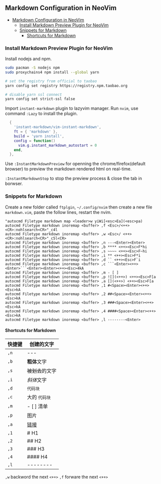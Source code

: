 ## Markdown Configuration in NeoVim

   * [Markdown Configuration in NeoVim](#markdown-configuration-in-neovim)
      * [Install Markdown Preview Plugin for NeoVim](#install-markdown-preview-plugin-for-neovim)
      * [Snippets for Markdown](#snippets-for-markdown)
         * [Shortcuts for Markdown](#shortcuts-for-markdown)

### Install Markdown Preview Plugin for NeoVim

Install nodejs and npm.
```bash
sudo pacman -S nodejs npm
sudo proxychains4 npm install --global yarn

# set the registry from official to taobao
yarn config set registry https://registry.npm.taobao.org

# disable yarn ssl connect
yarn config set strict-ssl false

```

Import `instant-markdown` plugin to lazyvim manager. Run `nvim`, use command `:Lazy` to install the plugin.

```lua
  {
    'instant-markdown/vim-instant-markdown',
    ft = { 'markdown' },
    build = 'yarn install',
    config = function()
      vim.g.instant_markdown_autostart = 0
    end,
  },
```

Use `:InstantMarkdownPreview` for  openning the chrome/firefox(default browser) to preview the markdown rendered html on real-time.

`:InstantMarkdownStop` to stop the preview process & close the tab in borwser.

### Snippets for Markdown
Create a new folder called `ftplgin`, `~/.config/nvim`  then create a new file `markdown.vim`, paste the follow lines, restart the nvim.

```vim
"autocmd Filetype markdown map <leader>w yiWi[<esc>Ea](<esc>pa)
autocmd Filetype markdown inoremap <buffer> ,f <Esc>/<++><CR>:nohlsearch<CR>"_c4l
autocmd Filetype markdown inoremap <buffer> ,w <Esc>/ <++><CR>:nohlsearch<CR>"_c5l<CR>
autocmd Filetype markdown inoremap <buffer> ,n ---<Enter><Enter>
autocmd Filetype markdown inoremap <buffer> ,b **** <++><Esc>F*hi
autocmd Filetype markdown inoremap <buffer> ,s ~~~~ <++><Esc>F~hi
autocmd Filetype markdown inoremap <buffer> ,i ** <++><Esc>F*i
autocmd Filetype markdown inoremap <buffer> ,d `` <++><Esc>F`i
autocmd Filetype markdown inoremap <buffer> ,c ```<Enter><++><Enter>```<Enter><Enter><++><Esc>4kA
autocmd Filetype markdown inoremap <buffer> ,m - [ ] 
autocmd Filetype markdown inoremap <buffer> ,p ![](<++>) <++><Esc>F[a
autocmd Filetype markdown inoremap <buffer> ,a [](<++>) <++><Esc>F[a
autocmd Filetype markdown inoremap <buffer> ,1 #<Space><Enter><++><Esc>kA
autocmd Filetype markdown inoremap <buffer> ,2 ##<Space><Enter><++><Esc>kA
autocmd Filetype markdown inoremap <buffer> ,3 ###<Space><Enter><++><Esc>kA
autocmd Filetype markdown inoremap <buffer> ,4 ####<Space><Enter><++><Esc>kA
autocmd Filetype markdown inoremap <buffer> ,l --------<Enter>
```

#### Shortcuts for Markdown
| 快捷键 | 创建的文字       |
|--------|------------------|
| `,n`   | ---              |
| `,b`   | **粗体**文字     |
| `,s`   | ~~被划去~~的文字 |
| `,i`   | *斜体*文字       |
| `,d`   | `代码块`         |
| `,c`   | 大的 `代码块`    |
| `,m`   | - [ ] 清单       |
| `,p`   | 图片             |
| `,a`   | [链接]()         |
| `,1`   | # H1             |
| `,2`   | ## H2            |
| `,3`   | ### H3           |
| `,4`   | #### H4          |
| `,l`   | --------         |

`,w` backword the next `<++>`
`,f` forware the next `<++>`
